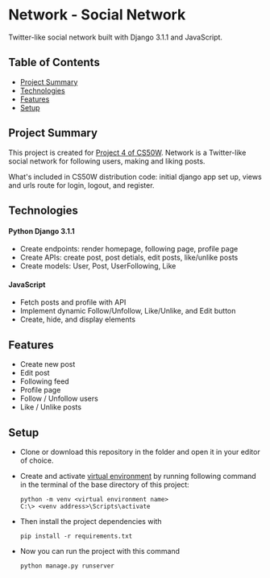 # Network - Social Network
Twitter-like social network built with Django 3.1.1 and JavaScript.


## Table of Contents
- [Project Summary](#project-summary)
- [Technologies](#technologies)
- [Features](#features)
- [Setup](#setup)


## Project Summary
This project is created for [Project 4 of CS50W](https://cs50.harvard.edu/web/2020/projects/4/network/). Network is a Twitter-like social network for following users, making and liking posts.

What's included in CS50W distribution code: initial django app set up, views and urls route for login, logout, and register. 


## Technologies 
#### Python Django 3.1.1
- Create endpoints: render homepage, following page, profile page
- Create APIs: create post, post detials, edit posts, like/unlike posts
- Create models: User, Post, UserFollowing, Like

#### JavaScript
- Fetch posts and profile with API
- Implement dynamic Follow/Unfollow, Like/Unlike, and Edit button 
- Create, hide, and display elements 

## Features 
- Create new post
- Edit post  
- Following feed
- Profile page
- Follow / Unfollow users
- Like / Unlike posts



## Setup 
- Clone or download this repository in the folder and open it in your editor of choice.
- Create and activate [virtual environment](https://docs.python.org/3.9/library/venv.html) by running following command in the terminal of the base directory of this project:

    ```
    python -m venv <virtual environment name>
    C:\> <venv address>\Scripts\activate
    ```

- Then install the project dependencies with
    ```
    pip install -r requirements.txt
    ```
- Now you can run the project with this command
    ```
    python manage.py runserver

    ```

